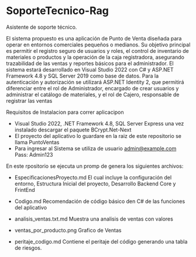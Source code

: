 # SoporteTecnico-Rag
Asistente de soporte técnico.

El sistema propuesto es una aplicación de Punto de Venta diseñada para operar en entornos comerciales pequeños o medianos. Su objetivo principal es permitir el registro seguro de usuarios y roles, el control de inventario de materiales o productos y la operación de la caja registradora, asegurando trazabilidad de las ventas y reportes básicos para el administrador.
El sistema estará desarrollado en Visual Studio 2022 con C# y ASP.NET Framework 4.8 y SQL Server 2019 como base de datos. Para la autenticación y autorización se utilizará ASP.NET Identity 2, que permitirá diferenciar entre el rol de Administrador, encargado de crear usuarios y administrar el catálogo de materiales, y el rol de Cajero, responsable de registrar las ventas


Requisitos de Instalacion para correr aplicacipon
-  Visual Studio 2022, .NET Framework 4.8, SQL Server Express una vez instalado descargar el paquete BCrypt.Net-Next
-  El proyecto del aplicativo lo guardare en la raiz de este repositorio se llama PuntoVentas
-  Para ingresar al Sistema se utiliza de usuario admin@example.com Pass: Admin123


En este rpositorio se ejecuta un promp de genera los siguientes archivos:
- EspecificacionesProyecto.md
    El cual incluye la configuración del entorno, Estructura Inicial del proyecto, Desarrollo Backend Core y FrintEnd
- Codigo.md
    Recomendación de código básico den C# de las funciones del aplicativo

- analisis_ventas.txt.md
    Muestra una analisis de ventas con valores
  
- ventas_por_producto.png
    Grafico de Ventas

- peritaje_codigo.md
      Contiene el peritaje del código generando una tabla de riesgos.
